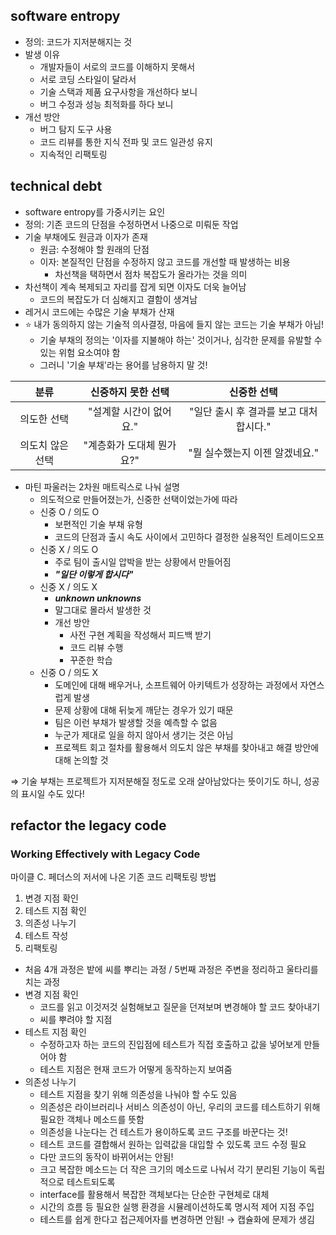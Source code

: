 ## software entropy

- 정의: 코드가 지저분해지는 것
- 발생 이유
  - 개발자들이 서로의 코드를 이해하지 못해서
  - 서로 코딩 스타일이 달라서
  - 기술 스택과 제품 요구사항을 개선하다 보니
  - 버그 수정과 성능 최적화를 하다 보니
- 개선 방안
  - 버그 탐지 도구 사용
  - 코드 리뷰를 통한 지식 전파 및 코드 일관성 유지
  - 지속적인 리팩토링

## technical debt

- software entropy를 가중시키는 요인
- 정의: 기존 코드의 단점을 수정하면서 나중으로 미뤄둔 작업
- 기술 부채에도 원금과 이자가 존재
  - 원금: 수정해야 할 원래의 단점
  - 이자: 본질적인 단점을 수정하지 않고 코드를 개선할 때 발생하는 비용
    - 차선책을 택하면서 점차 복잡도가 올라가는 것을 의미
- 차선책이 계속 복제되고 자리를 잡게 되면 이자도 더욱 늘어남
  - 코드의 복잡도가 더 심해지고 결함이 생겨남
- 레거시 코드에는 수많은 기술 부채가 산재
- ⭐ 내가 동의하지 않는 기술적 의사결정, 마음에 들지 않는 코드는 기술 부채가 아님!
  - 기술 부채의 정의는 '이자를 지불해야 하는' 것이거나, 심각한 문제를 유발할 수 있는 위험 요소여야 함
  - 그러니 '기술 부채'라는 용어를 남용하지 말 것!

|       분류       |    신중하지 못한 선택     |              신중한 선택               |
| :--------------: | :-----------------------: | :------------------------------------: |
|   의도한 선택    |  "설계할 시간이 없어요."  | "일단 출시 후 결과를 보고 대처합시다." |
| 의도치 않은 선택 | "계층화가 도대체 뭔가요?" |     "뭘 실수했는지 이젠 알겠네요."     |

- 마틴 파울러는 2차원 매트릭스로 나눠 설명
  - 의도적으로 만들어졌는가, 신중한 선택이었는가에 따라
  - 신중 O / 의도 O
    - 보편적인 기술 부채 유형
    - 코드의 단점과 출시 속도 사이에서 고민하다 결정한 실용적인 트레이드오프
  - 신중 X / 의도 O
    - 주로 팀이 출시일 압박을 받는 상황에서 만들어짐
    - **_"일단 이렇게 합시다"_**
  - 신중 X / 의도 X
    - **_unknown unknowns_**
    - 말그대로 몰라서 발생한 것
    - 개선 방안
      - 사전 구현 계획을 작성해서 피드백 받기
      - 코드 리뷰 수행
      - 꾸준한 학습
  - 신중 O / 의도 X
    - 도메인에 대해 배우거나, 소프트웨어 아키텍트가 성장하는 과정에서 자연스럽게 발생
    - 문제 상황에 대해 뒤늦게 깨닫는 경우가 있기 때문
    - 팀은 이런 부채가 발생할 것을 예측할 수 없음
    - 누군가 제대로 일을 하지 않아서 생기는 것은 아님
    - 프로젝트 회고 절차를 활용해서 의도치 않은 부채를 찾아내고 해결 방안에 대해 논의할 것

⇒ 기술 부채는 프로젝트가 지저분해질 정도로 오래 살아남았다는 뜻이기도 하니, 성공의 표시일 수도 있다!

## refactor the legacy code

### Working Effectively with Legacy Code

마이클 C. 페더스의 저서에 나온 기존 코드 리팩토링 방법

1. 변경 지점 확인
2. 테스트 지점 확인
3. 의존성 나누기
4. 테스트 작성
5. 리팩토링

- 처음 4개 과정은 밭에 씨를 뿌리는 과정 / 5번째 과정은 주변을 정리하고 울타리를 치는 과정
- 변경 지점 확인
  - 코드를 읽고 이것저것 실험해보고 질문을 던져보며 변경해야 할 코드 찾아내기
  - 씨를 뿌려야 할 지점
- 테스트 지점 확인
  - 수정하고자 하는 코드의 진입점에 테스트가 직접 호출하고 값을 넣어보게 만들어야 함
  - 테스트 지점은 현재 코드가 어떻게 동작하는지 보여줌
- 의존성 나누기
  - 테스트 지점을 찾기 위해 의존성을 나눠야 할 수도 있음
  - 의존성은 라이브러리나 서비스 의존성이 아닌, 우리의 코드를 테스트하기 위해 필요한 객체나 메소드를 뜻함
  - 의존성을 나눈다는 건 테스트가 용이하도록 코드 구조를 바꾼다는 것!
  - 테스트 코드를 결합해서 원하는 입력값을 대입할 수 있도록 코드 수정 필요
  - 다만 코드의 동작이 바뀌어서는 안됨!
  - 크고 복잡한 메소드는 더 작은 크기의 메소드로 나눠서 각기 분리된 기능이 독립적으로 테스트되도록
  - interface를 활용해서 복잡한 객체보다는 단순한 구현체로 대체
  - 시간의 흐름 등 필요한 실행 환경을 시뮬레이션하도록 명시적 제어 지점 주입
  - 테스트를 쉽게 한다고 접근제어자를 변경하면 안됨! → 캡슐화에 문제가 생김
